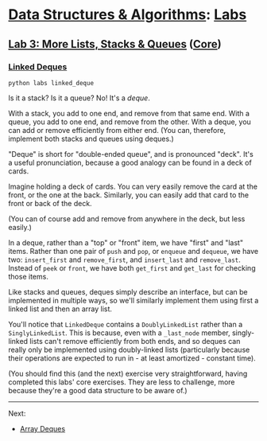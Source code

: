 # [Data Structures & Algorithms](https://github.com/bertie-wheen/dsa-2023-4/blob/trunk/README.md): [Labs](https://github.com/bertie-wheen/dsa-2023-4/blob/trunk/labs/README.md)

## [Lab 3: More Lists, Stacks & Queues](https://github.com/bertie-wheen/dsa-2023-4/blob/trunk/labs/lab3/README.md) ([Core](https://github.com/bertie-wheen/dsa-2023-4/blob/trunk/labs/lab3/core/README.md))

### [Linked Deques](https://github.com/bertie-wheen/dsa-2023-4/blob/trunk/labs/lab3/core/linked_deque/README.md)
```shell
python labs linked_deque
```

Is it a stack? Is it a queue? No! It's a *deque*.

With a stack, you add to one end, and remove from that same end. With a queue, you add to one end, and remove from the
other. With a deque, you can add or remove efficiently from either end. (You can, therefore, implement both stacks and
queues using deques.)

"Deque" is short for "double-ended queue", and is pronounced "deck". It's a useful pronunciation, because a good analogy
can be found in a deck of cards.

Imagine holding a deck of cards. You can very easily remove the card at the front, or the one at the back. Similarly,
you can easily add that card to the front or back of the deck.

(You can of course add and remove from anywhere in the deck, but less easily.)

In a deque, rather than a "top" or "front" item, we have "first" and "last" items. Rather than one pair of `push` and
`pop`, or `enqueue` and `dequeue`, we have two: `insert_first` and `remove_first`, and `insert_last` and `remove_last`.
Instead of `peek` or `front`, we have both `get_first` and `get_last` for checking those items.

Like stacks and queues, deques simply describe an interface, but can be implemented in multiple ways, so we'll similarly
implement them using first a linked list and then an array list.

You'll notice that `LinkedDeque` contains a `DoublyLinkedList` rather than a `SinglyLinkedList`. This is because, even
with a `_last_node` member, singly-linked lists can't remove efficiently from both ends, and so deques can really only
be implemented using doubly-linked lists (particularly because their operations are expected to run in - at least
amortized - constant time).

(You should find this (and the next) exercise very straightforward, having completed this labs' core exercises. They are
less to challenge, more because they're a good data structure to be aware of.)

---

Next:
- [Array Deques](https://github.com/bertie-wheen/dsa-2023-4/blob/trunk/labs/lab3/plus/array_deque/README.md)
